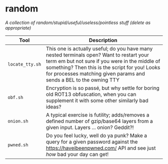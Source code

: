 # random

_A collection of random/stupid/useful/useless/pointless stuff (delete as appropriate)_

| Tool | Description |
| ---- | ----------- |
| `locate_tty.sh` | This one is actually useful; do you have many nested terminals open?  Want to restart your term em but not sure if you were in the middle of something?  Then this is the script for you!  Looks for processes matching given params and sends a BEL to the owning TTY |
| `obf.sh` | Encryption is so passé, but why settle for boring old ROT13 obfuscation, when you can supplement it with some other similarly bad ideas? |
| `onion.sh` | A typical exercise is futility; adds/removes a defined number of gzip/base64 layers from a given input. Layers ... onion?  Geddit?! |
| `pwned.sh` | Do you feel lucky, well do ya punk?  Make a query for a given password against the <https://haveibeenpwned.com/> API and see just _how_ bad your day can get! |
